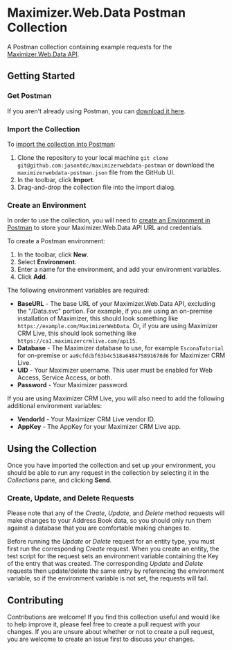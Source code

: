 # Maximizer.Web.Data Postman Collection

A Postman collection containing example requests for the [Maximizer.Web.Data API](https://developer.maximizer.com/doc/maximizerwebdata).

## Getting Started

### Get Postman

If you aren't already using Postman, you can [download it here](https://www.getpostman.com/). 

### Import the Collection

To [import the collection into Postman](https://www.getpostman.com/docs/postman/collections/data_formats):
1. Clone the repository to your local machine `git clone git@github.com:jasontdc/maximizerwebdata-postman` or download the `maximizerwebdata-postman.json` file from the GitHub UI.
2. In the toolbar, click **Import**.
3. Drag-and-drop the collection file into the import dialog.

### Create an Environment

In order to use the collection, you will need to [create an Environment in Postman](https://www.getpostman.com/docs/postman/environments_and_globals/manage_environments) to store your Maximizer.Web.Data API URL and credentials.

To create a Postman environment:
1. In the toolbar, click **New**.
2. Select **Environment**.
3. Enter a name for the environment, and add your environment variables.
4. Click **Add**.

The following environment variables are required:
- **BaseURL** - The base URL of your Maximizer.Web.Data API, excluding the "/Data.svc" portion. For example, if you are using an on-premise installation of Maximizer, this should look something like `https://example.com/MaximizerWebData`. Or, if you are using Maximizer CRM Live, this should look something like `https://ca1.maximizercrmlive.com/api15`.
- **Database** - The Maximizer database to use, for example `EsconaTutorial` for on-premise or `aa9cfdcbf63b4c518a648475891678d6` for Maximizer CRM Live.
- **UID** - Your Maximizer username. This user must be enabled for Web Access, Service Access, or both.
- **Password** - Your Maximizer password.

If you are using Maximizer CRM Live, you will also need to add the following additional environment variables:
- **VendorId** - Your Maximizer CRM Live vendor ID.
- **AppKey** - The AppKey for your Maximizer CRM Live app.

## Using the Collection

Once you have imported the collection and set up your environment, you should be able to run any request in the collection by selecting it in the *Collections* pane, and clicking **Send**.

### Create, Update, and Delete Requests

Please note that any of the *Create*, *Update*, and *Delete* method requests will make changes to your Address Book data, so you should only run them against a database that you are comfortable making changes to.

Before running the *Update* or *Delete* request for an entity type, you must first run the corresponding *Create* request. When you create an entity, the test script for the request sets an environment variable containing the Key of the entry that was created. The corresponding *Update* and *Delete* requests then update/delete the same entry by referencing the environment variable, so if the environment variable is not set, the requests will fail.

## Contributing

Contributions are welcome! If you find this collection useful and would like to help improve it, please feel free to create a pull request with your changes. If you are unsure about whether or not to create a pull request, you are welcome to create an issue first to discuss your changes.
